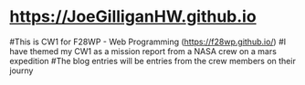 # https://JoeGilliganHW.github.io

#This is CW1 for F28WP - Web Programming (https://f28wp.github.io/)
#I have themed my CW1 as a mission report from a NASA crew on a mars expedition
#The blog entries will be entries from the crew members on their journy
